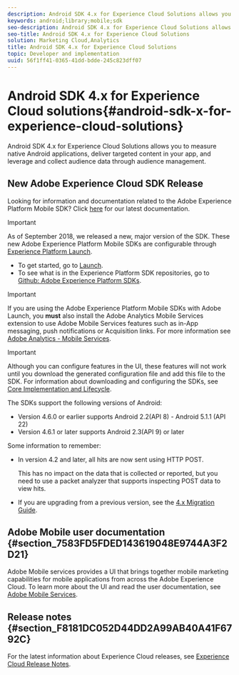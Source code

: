 ```yaml
---
description: Android SDK 4.x for Experience Cloud Solutions allows you to measure native Android applications, deliver targeted content in your app, and leverage and collect audience data through audience management.
keywords: android;library;mobile;sdk
seo-description: Android SDK 4.x for Experience Cloud Solutions allows you to measure native Android applications, deliver targeted content in your app, and leverage and collect audience data through audience management.
seo-title: Android SDK 4.x for Experience Cloud Solutions
solution: Marketing Cloud,Analytics
title: Android SDK 4.x for Experience Cloud Solutions
topic: Developer and implementation
uuid: 56f1ff41-0365-41dd-bdde-245c823dff07
---
```


# Android SDK 4.x for Experience Cloud solutions{#android-sdk-x-for-experience-cloud-solutions}

Android SDK 4.x for Experience Cloud Solutions allows you to measure native Android applications, deliver targeted content in your app, and leverage and collect audience data through audience management.

## New Adobe Experience Cloud SDK Release

Looking for information and documentation related to the Adobe Experience Platform Mobile SDK? Click [here](https://aep-sdks.gitbook.io/docs/) for our latest documentation.

>[!IMPORTANT]
>
>As of September 2018, we released a new, major version of the SDK. These new Adobe Experience Platform Mobile SDKs are configurable through [Experience Platform Launch](https://www.adobe.com/experience-platform/launch.html).

* To get started, go to [Launch](https://launch.adobe.com/).
* To see what is in the Experience Platform SDK repositories, go to [Github: Adobe Experience Platform SDKs](https://github.com/Adobe-Marketing-Cloud/acp-sdks).

>[!IMPORTANT]
>
> If you are using the Adobe Experience Platform Mobile SDKs with Adobe Launch, you **must** also install the Adobe Analytics Mobile Services extension to use Adobe Mobile Services features such as in-App messaging, push notifications or Acquisition links. For more information see [Adobe Analytics - Mobile Services](https://aep-sdks.gitbook.io/docs/using-mobile-extensions/adobe-analytics-mobile-services).

>[!IMPORTANT]
>
>Although you can configure features in the UI, these features will not work until you download the generated configuration file and add this file to the SDK. For information about downloading and configuring the SDKs, see [Core Implementation and Lifecycle](/help/android/getting-started/dev-qs.md).

The SDKs support the following versions of Android:

* Version 4.6.0 or earlier supports Android 2.2(API 8) - Android 5.1.1 (API 22) 
* Version 4.6.1 or later supports Android 2.3(API 9) or later

Some information to remember:

* In version 4.2 and later, all hits are now sent using HTTP POST.

  This has no impact on the data that is collected or reported, but you need to use a packet analyzer that supports inspecting POST data to view hits.

* If you are upgrading from a previous version, see the [4.x Migration Guide](/help/android/getting-started/migration-v3.md).

## Adobe Mobile user documentation {#section_7583FD5FDED143619048E9744A3F2D21}

Adobe Mobile services provides a UI that brings together mobile marketing capabilities for mobile applications from across the Adobe Experience Cloud. To learn more about the UI and read the user documentation, see [Adobe Mobile Services](https://marketing.adobe.com/resources/help/en_US/mobile/).

## Release notes {#section_F8181DC052D44DD2A99AB40A41F6792C}

For the latest information about Experience Cloud releases, see [Experience Cloud Release Notes](https://marketing.adobe.com/resources/help/en_US/whatsnew/). 
